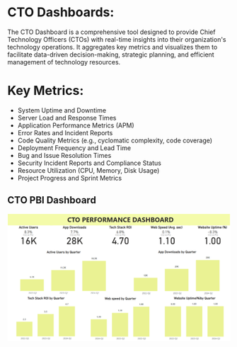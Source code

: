 # CTO Dashboards:
The CTO Dashboard is a comprehensive tool designed to provide Chief Technology Officers (CTOs) with real-time insights into their organization's technology operations. It aggregates key metrics and visualizes them to facilitate data-driven decision-making, strategic planning, and efficient management of technology resources.

# Key Metrics:
- System Uptime and Downtime
- Server Load and Response Times
- Application Performance Metrics (APM)
- Error Rates and Incident Reports
- Code Quality Metrics (e.g., cyclomatic complexity, code coverage)
- Deployment Frequency and Lead Time
- Bug and Issue Resolution Times
- Security Incident Reports and Compliance Status
- Resource Utilization (CPU, Memory, Disk Usage)
- Project Progress and Sprint Metrics

## CTO PBI Dashboard
![test](CTO_Dashboard_qtly_Pbi.png)

